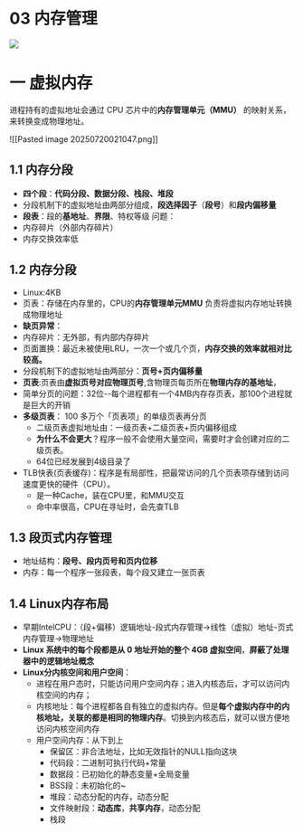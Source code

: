 # 03 内存管理

![](https://i-blog.csdnimg.cn/blog_migrate/7683669ed7196d7d6f4ab9817f255c03.jpeg)

# 一 虚拟内存
进程持有的虚拟地址会通过 CPU 芯片中的**内存管理单元（MMU）** 的映射关系，来转换变成物理地址。

![[Pasted image 20250720021047.png]]


## 1.1 内存分段
- **四个段**：**代码分段、数据分段、栈段、堆段**
- 分段机制下的虚拟地址由两部分组成，**段选择因子**（**段号**）和**段内偏移量**
- **段表**：段的**基地址**、**界限**、特权等级
问题：
- 内存碎片（外部内存碎片）
- 内存交换效率低

## 1.2 内存分段
- Linux:4KB
- 页表：存储在内存里的，CPU的**内存管理单元MMU** 负责将虚拟内存地址转换成物理地址
- **缺页异常**：
- 内存碎片：无外部，有内部内存碎片
- 页面置换：最近未被使用LRU，一次一个或几个页，**内存交换的效率就相对比较高。**
- 分段机制下的虚拟地址由两部分：**页号+页内偏移量**
- **页表**:页表由**虚拟页号对应物理页号**,含物理页每页所在**物理内存的基地址**，
- 简单分页的问题：32位--每个进程都有一个4MB内存存页表，那100个进程就是巨大的开销
- **多级页表**： 100 多万个「页表项」的单级页表再分页
	- 二级页表虚拟地址由：一级页表+二级页表+页内偏移组成
	- **为什么不会更大**？程序一般不会使用大量空间，需要时才会创建对应的二级页表。
	- 64位已经发展到4级目录了
- TLB快表(页表缓存)：程序是有局部性，把最常访问的几个页表项存储到访问速度更快的硬件（CPU）。
	- 是一种Cache，装在CPU里，和MMU交互
	- 命中率很高，CPU在寻址时，会先查TLB

## 1.3 段页式内存管理
- 地址结构：**段号、段内页号和页内位移**
- 内存：每一个程序一张段表，每个段又建立一张页表

## 1.4 Linux内存布局
- 早期IntelCPU：（段+偏移）逻辑地址-段式内存管理->线性（虚拟）地址-页式内存管理->物理地址
- **Linux 系统中的每个段都是从 0 地址开始的整个 4GB 虚拟空间**，**屏蔽了处理器中的逻辑地址概念**
- **Linux分内核空间和用户空间**：
	-  进程在用户态时，只能访问用户空间内存；进入内核态后，才可以访问内核空间的内存；
	- 内核地址：每个进程都各自有独立的虚拟内存。但是**每个虚拟内存中的内核地址，关联的都是相同的物理内存**。切换到内核态后，就可以很方便地访问内核空间内存
	- 用户空间内存：从下到上
		- 保留区：非合法地址，比如无效指针的NULL指向这块
		- 代码段：二进制可执行代码+常量
		- 数据段：已初始化的静态变量+全局变量
		- BSS段：未初始化的~
		- 堆段：动态分配的内存，动态分配
		- 文件映射段：**动态库**，**共享内存**，动态分配
		- 栈段